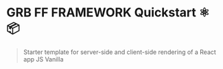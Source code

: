 # GRB FF FRAMEWORK Quickstart ⚛️ 📦
> Starter template for server-side and client-side rendering of a React app JS Vanilla

